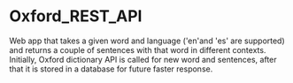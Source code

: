 # Oxford_REST_API
Web app that takes a given word and language ('en'and 'es' are supported) and returns a couple of sentences with that word in different contexts. Initially, Oxford dictionary API is called for new word and sentences, after that it is stored in a database for future faster response.
